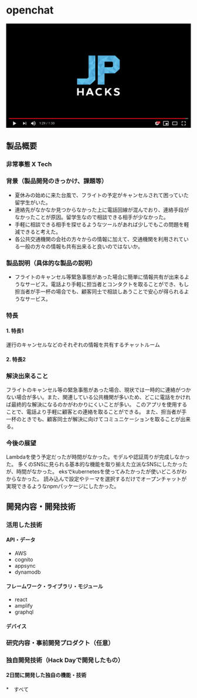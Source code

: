 # openchat

[![openchat](image.png)](https://www.youtube.com/watch?v=G5rULR53uMk)

## 製品概要
### 非常事態 X Tech

### 背景（製品開発のきっかけ、課題等）
- 夏休みの始めに来た台風で、フライトの予定がキャンセルされて困っていた留学生がいた。
- 連絡先がなかなか見つからなかった上に電話回線が混んでおり、連絡手段がなかったことが原因。留学生なので相談できる相手が少なかった。
- 手軽に相談できる相手を探せるようなツールがあれば少しでもこの問題を軽減できると考えた。
- 各公共交通機関の会社の方々からの情報に加えて、交通機関を利用されている一般の方々の情報も共有出来ると良いのではないか。

### 製品説明（具体的な製品の説明）
-  フライトのキャンセル等緊急事態があった場合に簡単に情報共有が出来るようなサービス。電話より手軽に担当者とコンタクトを取ることができ、もし担当者が手一杯の場合でも、顧客同士で相談しあうことで安心が得られるようなサービス。

### 特長

#### 1. 特長1
 運行のキャンセルなどのそれぞれの情報を共有するチャットルーム

#### 2. 特長2
 


### 解決出来ること
フライトのキャンセル等の緊急事態があった場合、現状では一時的に連絡がつかない場合が多い。また、関連している公共機関が多いため、どこに電話をかければ最終的な解決になるのかがわかりにくいことが多い。
このアプリを使用することで、電話より手軽に顧客との連絡を取ることができる。
また、担当者が手一杯のときでも、顧客同士が解決に向けてコミュニケーションを取ることが出来る。

### 今後の展望
Lambdaを使う予定だったが時間がなかった。モデルや認証周りが完成しなかった。
多くのSNSに見られる基本的な機能を取り揃えた立派なSNSにしたかったが、時間がなかった。
eksでkubernetesを使ってみたかったが使いどころがわからなかった。
読み込んで設定やテーマを選択するだけでオープンチャットが実現できるようなnpmパッケージにしたかった。

## 開発内容・開発技術
### 活用した技術
#### API・データ

* AWS
* cognito
* appsync
* dynamodb

#### フレームワーク・ライブラリ・モジュール
* react 
* amplify
* graphql

#### デバイス


### 研究内容・事前開発プロダクト（任意）


### 独自開発技術（Hack Dayで開発したもの）
#### 2日間に開発した独自の機能・技術
*　すべて
